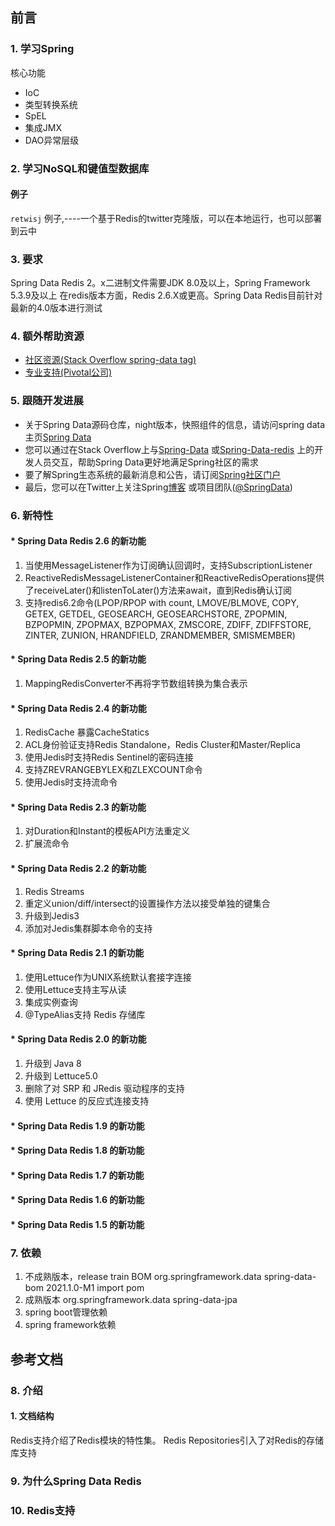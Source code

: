 ## 前言
### 1. 学习Spring
核心功能
- IoC
- 类型转换系统
- SpEL
- 集成JMX
- DAO异常层级

### 2. 学习NoSQL和键值型数据库

#### 例子
`retwisj` 例子,----一个基于Redis的twitter克隆版，可以在本地运行，也可以部署到云中

### 3. 要求  
   Spring Data Redis 2。x二进制文件需要JDK 8.0及以上，Spring Framework 5.3.9及以上
   在redis版本方面，Redis 2.6.X或更高。Spring Data Redis目前针对最新的4.0版本进行测试

### 4. 额外帮助资源  
* [社区资源(Stack Overflow spring-data tag)](https://stackoverflow.com/questions/tagged/spring-data)
* [专业支持(Pivotal公司)](https://pivotal.io/)

### 5. 跟随开发进展  
* 关于Spring Data源码仓库，night版本，快照组件的信息，请访问spring data主页[Spring Data](https://spring.io/spring-data)
* 您可以通过在Stack Overflow上与[Spring-Data](https://stackoverflow.com/questions/tagged/spring-data)
或[Spring-Data-redis](https://stackoverflow.com/questions/tagged/spring-data-redis)
上的开发人员交互，帮助Spring Data更好地满足Spring社区的需求
* 要了解Spring生态系统的最新消息和公告，请订阅[Spring社区门户](https://spring.io)
* 最后，您可以在Twitter上关注Spring[博客](https://spring.io/blog)
  或项目团队([@SpringData](https://twitter.com/SpringData))

### 6. 新特性

#### * Spring Data Redis 2.6 的新功能

1. 当使用MessageListener作为订阅确认回调时，支持SubscriptionListener
2. ReactiveRedisMessageListenerContainer和ReactiveRedisOperations提供了receiveLater()和listenToLater()方法来await，直到Redis确认订阅
3. 支持redis6.2命令(LPOP/RPOP with count, LMOVE/BLMOVE, COPY, GETEX, GETDEL, GEOSEARCH, GEOSEARCHSTORE, 
   ZPOPMIN, BZPOPMIN, ZPOPMAX, BZPOPMAX, ZMSCORE, ZDIFF, ZDIFFSTORE, ZINTER, ZUNION, HRANDFIELD, ZRANDMEMBER, SMISMEMBER)

#### * Spring Data Redis 2.5 的新功能

1. MappingRedisConverter不再将字节数组转换为集合表示

#### * Spring Data Redis 2.4 的新功能

1. RedisCache 暴露CacheStatics
2. ACL身份验证支持Redis Standalone，Redis Cluster和Master/Replica
3. 使用Jedis时支持Redis Sentinel的密码连接
4. 支持ZREVRANGEBYLEX和ZLEXCOUNT命令
5. 使用Jedis时支持流命令

#### * Spring Data Redis 2.3 的新功能

1. 对Duration和Instant的模板API方法重定义
2. 扩展流命令

#### * Spring Data Redis 2.2 的新功能

1. Redis Streams
2. 重定义union/diff/intersect的设置操作方法以接受单独的键集合
3. 升级到Jedis3
4. 添加对Jedis集群脚本命令的支持

#### * Spring Data Redis 2.1 的新功能

1. 使用Lettuce作为UNIX系统默认套接字连接
2. 使用Lettuce支持主写从读
3. 集成实例查询
4. @TypeAlias支持 Redis 存储库

#### * Spring Data Redis 2.0 的新功能
1. 升级到 Java 8
2. 升级到 Lettuce5.0
3. 删除了对 SRP 和 JRedis 驱动程序的支持
4. 使用 Lettuce 的反应式连接支持
#### * Spring Data Redis 1.9 的新功能
#### * Spring Data Redis 1.8 的新功能
#### * Spring Data Redis 1.7 的新功能
#### * Spring Data Redis 1.6 的新功能
#### * Spring Data Redis 1.5 的新功能

### 7. 依赖
1. 不成熟版本，release train BOM
   <dependencyManagement>
       <dependencies>
           <dependency>
               <groupId>org.springframework.data</groupId>
               <artifactId>spring-data-bom</artifactId>
               <version>2021.1.0-M1</version>
               <scope>import</scope>
               <type>pom</type>
           </dependency>
       </dependencies>
   </dependencyManagement>
2. 成熟版本
   <dependencies>
       <dependency>
           <groupId>org.springframework.data</groupId>
           <artifactId>spring-data-jpa</artifactId>
       </dependency>
   <dependencies>
3. spring boot管理依赖
4. spring framework依赖

## 参考文档

### 8. 介绍

#### 1. 文档结构

Redis支持介绍了Redis模块的特性集。
Redis Repositories引入了对Redis的存储库支持

### 9. 为什么Spring Data Redis

### 10. Redis支持
